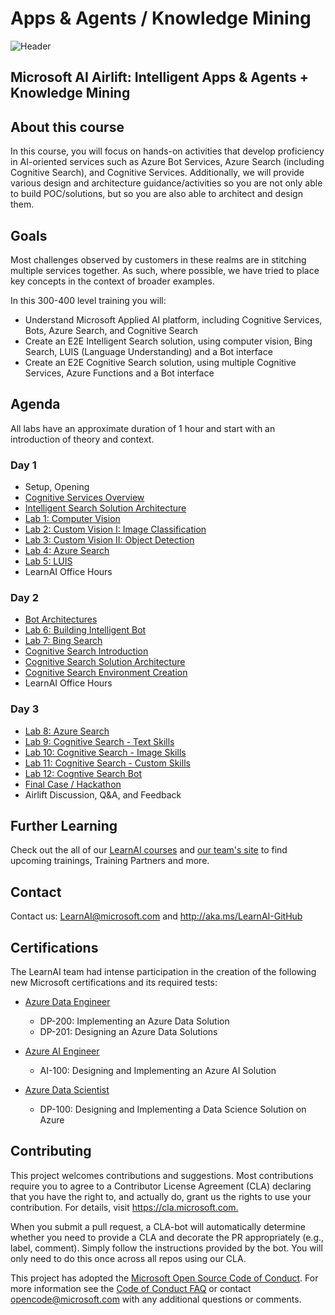 # Apps & Agents / Knowledge Mining

![Header](./slides/header.png)

## Microsoft AI Airlift: Intelligent Apps & Agents + Knowledge Mining

## About this course

In this course, you will focus on hands-on activities that develop proficiency in AI-oriented services such as Azure Bot Services, Azure Search (including Cognitive Search), and Cognitive Services. Additionally, we will provide various design and architecture guidance/activities so you are not only able to build POC/solutions, but so you are also able to architect and design them.  


## Goals

Most challenges observed by customers in these realms are in stitching multiple services together. As such, where possible, we have tried to place key concepts in the context of broader examples.

In this 300-400 level training you will:

- Understand Microsoft Applied AI platform, including Cognitive Services, Bots, Azure Search, and Cognitive Search
- Create an E2E Intelligent Search solution, using computer vision, Bing Search, LUIS (Language Understanding) and a Bot interface
- Create an E2E Cognitive Search solution, using multiple Cognitive Services, Azure Functions and a Bot interface

## Agenda

All labs have an approximate duration of 1 hour and start with an introduction of theory and context.

### Day 1

  - Setup, Opening
  - [Cognitive Services Overview](https://azure.microsoft.com/en-us/services/cognitive-services/directory/)
  - [Intelligent Search Solution Architecture](https://github.com/Azure/LearnAI-Bootcamp/blob/master/lab01.1-computer_vision/0_README.md)
  - [Lab 1: Computer Vision](https://github.com/Azure/LearnAI-Bootcamp/blob/master/lab01.1-computer_vision/2_ImageProcessor.md)
  - [Lab 2: Custom Vision I: Image Classification](https://github.com/Azure/LearnAI-Bootcamp/blob/master/lab01.2_customvision01/0_README.md)
  - [Lab 3: Custom Vision II: Object Detection](https://github.com/Azure/LearnAI-Bootcamp/blob/master/lab01.3_customvision02/0_README.md)
  - [Lab 4: Azure Search](https://github.com/Azure/LearnAI-Bootcamp/blob/master/lab02.1-azure_search/0_README.md)
  - [Lab 5: LUIS](https://github.com/Azure/LearnAI-Bootcamp/blob/master/lab01.5-luis/0_README.md)
  - LearnAI Office Hours

### Day 2

  - [Bot Architectures](https://github.com/Azure/LearnAI-DesigningandArchitectingIntelligentAgents/blob/master/04-architectures/1_session.md)
  - [Lab 6: Building Intelligent Bot](https://github.com/Azure/LearnAI-Bootcamp/blob/master/lab02.2-building_bots/0_README.md)
  - [Lab 7: Bing Search](https://github.com/Azure/LearnAI-Bootcamp/blob/master/lab02.3-bing_search/0_README.md)
  - [Cognitive Search Introduction](https://github.com/Azure/LearnAI-KnowledgeMiningBootcamp/blob/master/resources/md-files/introduction.md)
  - [Cognitive Search Solution Architecture](https://github.com/Azure/LearnAI-KnowledgeMiningBootcamp/blob/master/resources/md-files/solution-architecture.md)
  - [Cognitive Search Environment Creation](https://github.com/Azure/LearnAI-KnowledgeMiningBootcamp/blob/master/labs/lab-environment-creation.md)
  - LearnAI Office Hours
  
### Day 3

  - [Lab 8: Azure Search](https://github.com/Azure/LearnAI-KnowledgeMiningBootcamp/blob/master/labs/lab-azure-search.md)
  - [Lab 9: Cognitive Search - Text Skills](https://github.com/Azure/LearnAI-KnowledgeMiningBootcamp/blob/master/labs/lab-text-skills.md)
  - [Lab 10: Cognitive Search - Image Skills](https://github.com/Azure/LearnAI-KnowledgeMiningBootcamp/blob/master/labs/lab-image-skills.md)
  - [Lab 11: Cognitive Search - Custom Skills](https://github.com/Azure/LearnAI-KnowledgeMiningBootcamp/blob/master/labs/lab-custom-skills.md)
  - [Lab 12: Cogntive Search Bot](https://github.com/Azure/LearnAI-KnowledgeMiningBootcamp/blob/master/labs/lab-bot-business-documents.md)
  - [Final Case / Hackathon](https://github.com/Azure/LearnAI-KnowledgeMiningBootcamp/blob/master/labs/lab-final-case.md)
  - Airlift Discussion, Q&A, and Feedback

## Further Learning

Check out the all of our [LearnAI courses](https://aka.ms/lap) and [our team's site](https://learnanalytics.microsoft.com/home/index) to find upcoming trainings, Training Partners and more.

## Contact

Contact us: LearnAI@microsoft.com and <http://aka.ms/LearnAI-GitHub>

## Certifications

The LearnAI team had intense participation in the creation of the following new Microsoft certifications and its required tests:

+ [Azure Data Engineer​](https://www.microsoft.com/en-us/learning/azure-data-engineer.aspx)
  + DP-200: Implementing an Azure Data Solution
  + DP-201: Designing an Azure Data Solutions​

+ [Azure AI Engineer​](https://www.microsoft.com/en-us/learning/azure-ai-engineer.aspx)
  + AI-100: Designing and Implementing an Azure AI Solution

+ [Azure Data Scientist](https://www.microsoft.com/en-us/learning/azure-data-scientist.aspx)
  + DP-100: Designing and Implementing a Data Science Solution on Azure​

## Contributing

This project welcomes contributions and suggestions.  Most contributions require you to agree to a
Contributor License Agreement (CLA) declaring that you have the right to, and actually do, grant us
the rights to use your contribution. For details, visit <https://cla.microsoft.com.>

When you submit a pull request, a CLA-bot will automatically determine whether you need to provide
a CLA and decorate the PR appropriately (e.g., label, comment). Simply follow the instructions
provided by the bot. You will only need to do this once across all repos using our CLA.

This project has adopted the [Microsoft Open Source Code of Conduct](https://opensource.microsoft.com/codeofconduct/).
For more information see the [Code of Conduct FAQ](https://opensource.microsoft.com/codeofconduct/faq/) or
contact [opencode@microsoft.com](mailto:opencode@microsoft.com) with any additional questions or comments.
